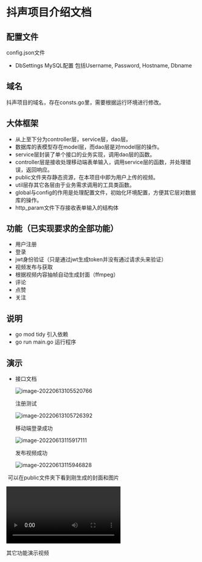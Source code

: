 # 抖声项目介绍文档
## 配置文件
 config.json文件
 - DbSettings MySQL配置 包括Username, Password, Hostname, Dbname
## 域名
抖声项目的域名，存在consts.go里，需要根据运行环境进行修改。
## 大体框架
- 从上至下分为controller层，service层，dao层。
- 数据库的表模型存在model层，而dao层是对model层的操作。
- service层封装了单个接口的业务实现，调用dao层的函数。
- controller层是接收处理移动端表单输入，调用service层的函数，并处理错误，返回响应。
- public文件夹存静态资源，在本项目中即为用户上传的视频。
- util层存其它各层由于业务需求调用的工具类函数。
- global与config的作用是处理配置文件，初始化环境配置，方便其它层对数据库的操作。
- http_param文件下存接收表单输入的结构体
## 功能（已实现要求的全部功能）
- 用户注册
- 登录 
- jwt身份验证（只是通过jwt生成token并没有通过请求头来验证）
- 视频发布与获取
- 根据视频内容抽帧自动生成封面（ffmpeg）
- 评论
- 点赞
- 关注
## 说明
- go mod tidy 引入依赖
- go run main.go 运行程序

## 演示

- 接口文档 

  [链接]: https://www.apifox.cn/apidoc/shared-8cc50618-0da6-4d5e-a398-76f3b8f766c5/api-1834514

  ![image-20220613105520766](C:\Users\86188\AppData\Roaming\Typora\typora-user-images\image-20220613105520766.png)

  注册测试

  ![image-20220613105726392](C:\Users\86188\AppData\Roaming\Typora\typora-user-images\image-20220613105726392.png)

  

  移动端登录成功

  ![image-20220613115917111](C:\Users\86188\AppData\Roaming\Typora\typora-user-images\image-20220613115917111.png)

  发布视频成功

  ![image-20220613115946828](C:\Users\86188\AppData\Roaming\Typora\typora-user-images\image-20220613115946828.png)

​				可以在public文件夹下看到刚生成的封面和图片

<video src="C:\Users\86188\Documents\WeChat Files\wxid_t6q35jqt6gd422\FileStorage\MsgAttach\a12b0cee5f8b3aa5c44f46f3b86d449a\Video\2022-06\84d7b315ee8709321dac4f128976db71.mp4"></video>

其它功能演示视频
